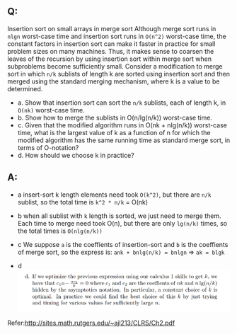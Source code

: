 ## Q:
Insertion sort on small arrays in merge sort Although merge sort runs in `nlgn` worst-case time and insertion sort runs in `O(n^2)` worst-case time, the constant factors in insertion sort can make it faster in practice for small problem sizes on many machines. Thus, it makes sense to coarsen the leaves of the recursion by using insertion sort within merge sort when subproblems become sufficiently small. Consider a modification to merge sort in
which `n/k` sublists of length k are sorted using insertion sort and then merged using the standard merging mechanism, where k is a value to be determined.
* a. Show that insertion sort can sort the `n/k` sublists, each of length k, in `O(nk)` worst-case time.
* b. Show how to merge the sublists in O(n/lg(n/k)) worst-case time.
* c. Given that the modified algorithm runs in O(nk + nlg(n/k)) worst-case time, what is the largest value of k as a function of n for which the modified algorithm has the same running time as standard merge sort, in terms of O-notation?
* d. How should we choose k in practice?

## A:
* a
insert-sort k length elements need took `O(k^2)`, but there are `n/k` sublist, so the total time is `k^2 * n/k` = O(nk)

* b
when all sublist with `k` length is sorted, we just need to merge them. Each time to merge need took O(n), but there are only `lg(n/k)` times, so the total times is `O(nlg(n/k))`

* c
We suppose `a` is the coeffients of insertion-sort and `b` is the coeffients of merge sort, so the express is:
`ank + bnlg(n/k) = bnlgn` => `ak = blgk`

* d
![](https://raw.githubusercontent.com/KnewHow/FPAlgorithms/master/problem-solution/chapter02-basic-algorithms/img/p-2-1.png)

Refer:http://sites.math.rutgers.edu/~ajl213/CLRS/Ch2.pdf
